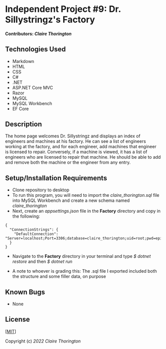 # Independent Project #9: Dr. Sillystringz's Factory
<!-- ![a picture of the factory's header](Factory/wwwroot/img/header1.jpg) -->

#### Contributors: _**Claire Thorington**_

## Technologies Used

* Markdown
* HTML
* CSS
* C#
* .NET
* ASP.NET Core MVC
* Razor
* MySQL
* MySQL Workbench
* EF Core

## Description

The home page welcomes Dr. Sillystringz and displays an index of engineers and machines at his factory. He can see a list of engineers working at the factory, and for each engineer, add machines that engineer is licensed to repair. Conversely, if a machine is viewed, it has a list of engineers who are licensed to repair that machine. He should be able to add and remove both the machine or the engineer from any entry.

<!-- ![a picture of the program's schema](Factory/wwwroot/img/schema.jpg) -->

## Setup/Installation Requirements

* Clone repository to desktop
* To run this program, you will need to import the _claire_thorington.sql_ file into MySQL Workbench and create a new schema named _claire_thorington_
* Next, create an _appsettings.json_ file in the __Factory__ directory and copy in the following:

```
{
  "ConnectionStrings": {
    "DefaultConnection": "Server=localhost;Port=3306;database=claire_thorington;uid=root;pwd=epicodus;"
  }
}
```

* Navigate to the __Factory__ directory in your terminal and type _$ dotnet restore_ and then _$ dotnet run_ 

* A note to whoever is grading this: The .sql file I exported included both the structure and some filler data, on purpose


## Known Bugs

* None


## License

[<a href=LICENSE>MIT</a>]

Copyright (c) _2022_ _Claire Thorington_

